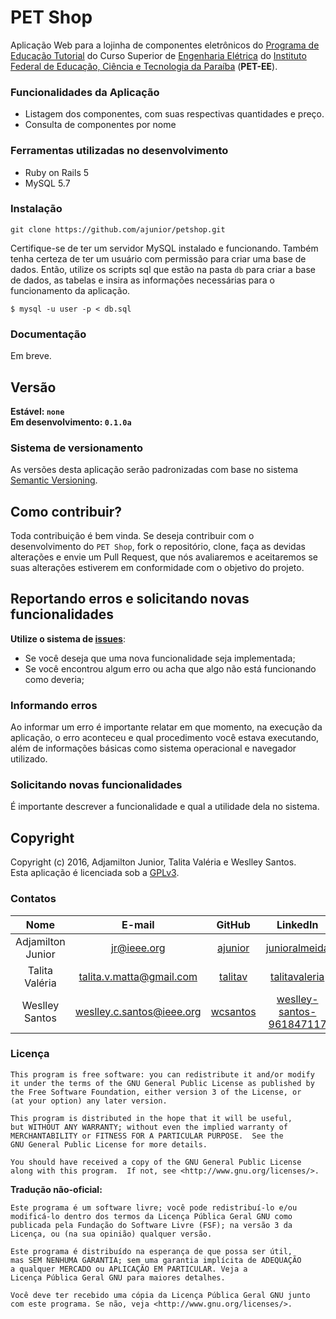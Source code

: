 # PET Shop

Aplicação Web para a lojinha de componentes eletrônicos do [Programa de Educação Tutorial](http://www.ifpb.edu.br/pre/programas/pet/pet) do Curso Superior de [Engenharia Elétrica](https://estudante.ifpb.edu.br/cursos/42) do [Instituto Federal de Educação, Ciência e Tecnologia da Paraíba](http://ifpb.edu.br) (__PET-EE__).

### Funcionalidades da Aplicação

- Listagem dos componentes, com suas respectivas quantidades e preço. 
- Consulta de componentes por nome

### Ferramentas utilizadas no desenvolvimento

- Ruby on Rails 5
- MySQL 5.7

### Instalação

```shell
git clone https://github.com/ajunior/petshop.git
```

Certifique-se de ter um servidor MySQL instalado e funcionando. Também tenha certeza de ter um usuário com permissão para criar uma base de dados. Então, utilize os scripts sql que estão na pasta ```db``` para criar a base de dados, as tabelas e insira as informações necessárias para o funcionamento da aplicação. 

```shell
$ mysql -u user -p < db.sql
```

### Documentação

Em breve.

## Versão

__Estável: ```none```__<br>
__Em desenvolvimento: ```0.1.0a```__

### Sistema de versionamento

As versões desta aplicação serão padronizadas com base no sistema [Semantic Versioning](http://semver.org/lang/pt-BR/).

## Como contribuir?

Toda contribuição é bem vinda. Se deseja contribuir com o desenvolvimento do ```PET Shop```, fork o repositório, clone, faça as devidas alterações e envie um Pull Request, que nós avaliaremos e aceitaremos se suas alterações estiverem em conformidade com o objetivo do projeto. 

## Reportando erros e solicitando novas funcionalidades

__Utilize o sistema de [issues](https://github.com/ajunior/petshop/issues)__:

- Se você deseja que uma nova funcionalidade seja implementada;
- Se você encontrou algum erro ou acha que algo não está funcionando como deveria;

### Informando erros

Ao informar um erro é importante relatar em que momento, na execução da aplicação, o erro aconteceu e qual procedimento você estava executando, além de informações básicas como sistema operacional e navegador utilizado.

### Solicitando novas funcionalidades

É importante descrever a funcionalidade e qual a utilidade dela no sistema.

## Copyright

Copyright (c) 2016, Adjamilton Junior, Talita Valéria e Weslley Santos.<br>
Esta aplicação é licenciada sob a [GPLv3](https://www.gnu.org/licenses/gpl.html).

### Contatos

Nome | E-mail | GitHub | LinkedIn |
:---------: | :----------: | :----------: | :------------:
Adjamilton Junior | jr@ieee.org | [ajunior](http://github.com/ajunior) | [junioralmeida](https://br.linkedin.com/in/junioralmeida)
Talita Valéria | talita.v.matta@gmail.com | [talitav](http://github.com/ajunior) | [talitavaleria](https://br.linkedin.com/in/talitavaleria/)
Weslley Santos | weslley.c.santos@ieee.org | [wcsantos](https://github.com/wcsantos) | [weslley-santos-961847117](https://br.linkedin.com/in/weslley-santos-961847117)

### Licença

    This program is free software: you can redistribute it and/or modify
    it under the terms of the GNU General Public License as published by
    the Free Software Foundation, either version 3 of the License, or
    (at your option) any later version.

    This program is distributed in the hope that it will be useful,
    but WITHOUT ANY WARRANTY; without even the implied warranty of
    MERCHANTABILITY or FITNESS FOR A PARTICULAR PURPOSE.  See the
    GNU General Public License for more details.

    You should have received a copy of the GNU General Public License
    along with this program.  If not, see <http://www.gnu.org/licenses/>.

__Tradução não-oficial:__

    Este programa é um software livre; você pode redistribuí-lo e/ou 
    modificá-lo dentro dos termos da Licença Pública Geral GNU como 
    publicada pela Fundação do Software Livre (FSF); na versão 3 da 
    Licença, ou (na sua opinião) qualquer versão.

    Este programa é distribuído na esperança de que possa ser útil, 
    mas SEM NENHUMA GARANTIA; sem uma garantia implícita de ADEQUAÇÃO
    a qualquer MERCADO ou APLICAÇÃO EM PARTICULAR. Veja a
    Licença Pública Geral GNU para maiores detalhes.

    Você deve ter recebido uma cópia da Licença Pública Geral GNU junto
    com este programa. Se não, veja <http://www.gnu.org/licenses/>.
